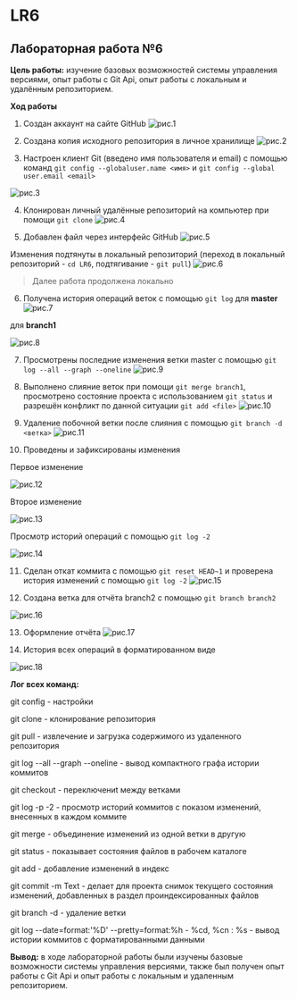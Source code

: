# LR6
## Лабораторная работа №6

**Цель работы:** изучение базовых возможностей системы управления версиями, опыт работы с Git Api,
опыт работы с локальным и удалённым репозиторием.

**Ход работы**

1. Создан аккаунт на сайте GitHub
![рис.1](screens_OP_LR6/1.png)

2. Создана копия исходного репозитория в личное хранилище
![рис.2](screens_OP_LR6/2.png)

3. Настроен клиент Git (введено имя пользователя и email) с помощью команд `git config --globaluser.name <имя>` и `git config --global user.email <email>`

![рис.3](screens_OP_LR6/3.png)

4. Клонирован личный удалённые репозиторий на компьютер при помощи `git clone`
![рис.4](screens_OP_LR6/4.png)

5. Добавлен файл через интерфейс GitHub 
![рис.5](screens_OP_LR6/5.png)

Изменения подтянуты в локальный репозиторий (переход в локальный репозиторий - `cd LR6`,
подтягивание - `git pull`)
![рис.6](screens_OP_LR6/6.png)

> Далее работа продолжена локально
6. Получена история операций веток с помощью `git log`
для **master**
![рис.7](screens_OP_LR6/7.png)

для **branch1**

![рис.8](screens_OP_LR6/8.png)

7. Просмотрены последние изменения ветки master с помощью `git log --all --graph --oneline`
![рис.9](screens_OP_LR6/9.png)

8. Выполнено слияние веток при помощи `git merge branch1`, просмотрено состояние проекта с использованием
`git status` и разрешён конфликт по данной ситуации `git add <file>`
![рис.10](screens_OP_LR6/10.png)

9. Удаление побочной ветки после слияния с помощью `git branch -d <ветка>`
![рис.11](screens_OP_LR6/11.png)

10. Проведены и зафиксированы изменения

Первое изменение

![рис.12](screens_OP_LR6/12.png)
 
Второе изменение

![рис.13](screens_OP_LR6/13.png)

Просмотр историй операций с помощью `git log -2`

![рис.14](screens_OP_LR6/14.png)

11. Сделан откат коммита с помощью `git reset HEAD~1` и проверена история изменений
с помощью `git log -2`
![рис.15](screens_OP_LR6/15.png)

12. Создана ветка для отчёта branch2 с помощью `git branch branch2`

![рис.16](screens_OP_LR6/16.png)

13. Оформление отчёта
![рис.17](screens_OP_LR6/17.png)

14. История всех операций в форматированном виде

![рис.18](screens_OP_LR6/18.png)

**Лог всех команд:**

git config - настройки

git clone - клонирование репозитория

git pull - извлечение и загрузка содержимого из удаленного репозитория

git log --all --graph --oneline - вывод компактного графа истории коммитов

git checkout - переключениt между ветками

git log -p -2 - просмотр историй коммитов с показом изменений, внесенных в каждом коммите

git merge - объединение изменений из одной ветки в другую

git status - показывает состояния файлов в рабочем каталоге

git add - добавление изменений в индекс

git commit -m Text - делает для проекта снимок текущего состояния изменений, добавленных в раздел проиндексированных файлов

git branch -d - удаление ветки

git log --date=format:'%D' --pretty=format:%h - %cd, %cn : %s - вывод истории коммитов с форматированными данными

**Вывод:** в ходе лабораторной работы были изучены базовые возможности системы управления версиями, также был получен опыт работы с Git Api и опыт работы с локальным и удаленным репозиторием.